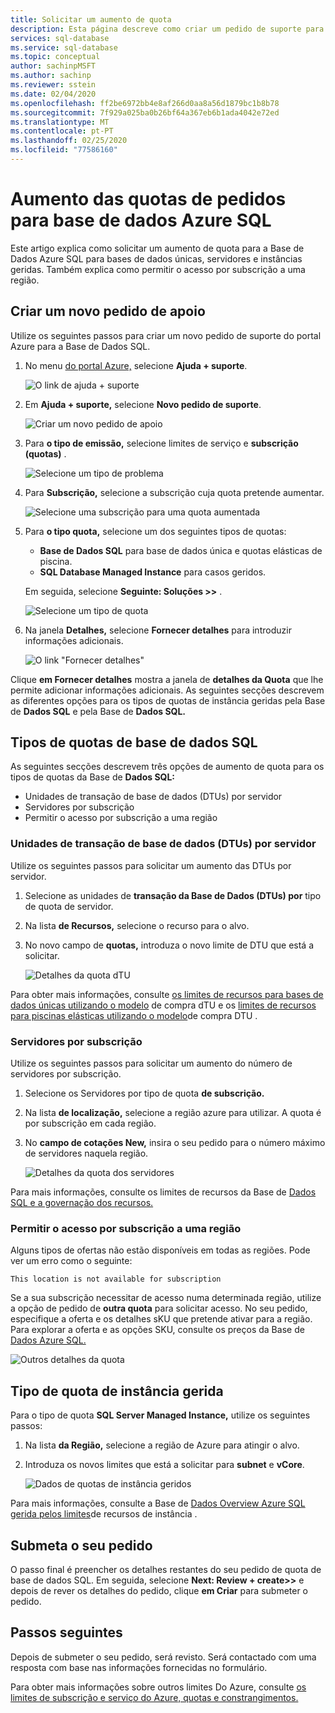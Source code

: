 ```yaml
---
title: Solicitar um aumento de quota
description: Esta página descreve como criar um pedido de suporte para aumentar as quotas para bases de dados únicas da Azure SQL, servidores e instâncias geridas.
services: sql-database
ms.service: sql-database
ms.topic: conceptual
author: sachinpMSFT
ms.author: sachinp
ms.reviewer: sstein
ms.date: 02/04/2020
ms.openlocfilehash: ff2be6972bb4e8af266d0aa8a56d1879bc1b8b78
ms.sourcegitcommit: 7f929a025ba0b26bf64a367eb6b1ada4042e72ed
ms.translationtype: MT
ms.contentlocale: pt-PT
ms.lasthandoff: 02/25/2020
ms.locfileid: "77586160"
---
```

# <a name="request-quota-increases-for-azure-sql-database"></a>Aumento das quotas de pedidos para base de dados Azure SQL

Este artigo explica como solicitar um aumento de quota para a Base de Dados Azure SQL para bases de dados únicas, servidores e instâncias geridas. Também explica como permitir o acesso por subscrição a uma região.

## <a id="newquota"></a>Criar um novo pedido de apoio

Utilize os seguintes passos para criar um novo pedido de suporte do portal Azure para a Base de Dados SQL.

1. No menu [do portal Azure,](https://portal.azure.com) selecione **Ajuda + suporte**.

   ![O link de ajuda + suporte](./media/quota-increase-request/help-plus-support.png)

1. Em **Ajuda + suporte,** selecione **Novo pedido de suporte**.

    ![Criar um novo pedido de apoio](./media/quota-increase-request/new-support-request.png)

1. Para **o tipo de emissão,** selecione limites de serviço e **subscrição (quotas)** .

   ![Selecione um tipo de problema](./media/quota-increase-request/select-quota-issue-type.png)

1. Para **Subscrição,** selecione a subscrição cuja quota pretende aumentar.

   ![Selecione uma subscrição para uma quota aumentada](./media/quota-increase-request/select-subscription-support-request.png)

1. Para **o tipo quota,** selecione um dos seguintes tipos de quotas:

   - **Base de Dados SQL** para base de dados única e quotas elásticas de piscina.
   - **SQL Database Managed Instance** para casos geridos.

   Em seguida, selecione **Seguinte: Soluções >>** .

   ![Selecione um tipo de quota](./media/quota-increase-request/select-quota-type.png)

1. Na janela **Detalhes,** selecione **Fornecer detalhes** para introduzir informações adicionais.

   ![O link "Fornecer detalhes"](./media/quota-increase-request/provide-details-link.png)

Clique **em Fornecer detalhes** mostra a janela de **detalhes da Quota** que lhe permite adicionar informações adicionais. As seguintes secções descrevem as diferentes opções para os tipos de quotas de instância geridas pela Base de **Dados SQL** e pela Base de **Dados SQL.**

## <a id="sqldbquota"></a>Tipos de quotas de base de dados SQL

As seguintes secções descrevem três opções de aumento de quota para os tipos de quotas da Base de **Dados SQL:**

- Unidades de transação de base de dados (DTUs) por servidor
- Servidores por subscrição
- Permitir o acesso por subscrição a uma região

### <a name="database-transaction-units-dtus-per-server"></a>Unidades de transação de base de dados (DTUs) por servidor

Utilize os seguintes passos para solicitar um aumento das DTUs por servidor.

1. Selecione as unidades de **transação da Base de Dados (DTUs) por** tipo de quota de servidor.

1. Na lista **de Recursos,** selecione o recurso para o alvo.

1. No novo campo de **quotas,** introduza o novo limite de DTU que está a solicitar.

   ![Detalhes da quota dTU](./media/quota-increase-request/quota-details-dtus.png)

Para obter mais informações, consulte [os limites de recursos para bases de dados únicas utilizando o modelo](sql-database-dtu-resource-limits-single-databases.md) de compra dTU e os [limites de recursos para piscinas elásticas utilizando o modelo](sql-database-dtu-resource-limits-elastic-pools.md)de compra DTU .

### <a name="servers-per-subscription"></a>Servidores por subscrição

Utilize os seguintes passos para solicitar um aumento do número de servidores por subscrição.

1. Selecione os Servidores por tipo de quota **de subscrição.**

1. Na lista **de localização,** selecione a região azure para utilizar. A quota é por subscrição em cada região.

1. No **campo de cotações New,** insira o seu pedido para o número máximo de servidores naquela região.

   ![Detalhes da quota dos servidores](./media/quota-increase-request/quota-details-servers.png)

Para mais informações, consulte os limites de recursos da Base de [Dados SQL e a governação dos recursos.](sql-database-resource-limits-database-server.md)

### <a id="other"></a>Permitir o acesso por subscrição a uma região

Alguns tipos de ofertas não estão disponíveis em todas as regiões. Pode ver um erro como o seguinte:

`This location is not available for subscription`

Se a sua subscrição necessitar de acesso numa determinada região, utilize a opção de pedido de **outra quota** para solicitar acesso. No seu pedido, especifique a oferta e os detalhes sKU que pretende ativar para a região. Para explorar a oferta e as opções SKU, consulte os preços da Base de [Dados Azure SQL.](https://azure.microsoft.com/pricing/details/sql-database/single/)

![Outros detalhes da quota](./media/quota-increase-request/quota-details-whitelisting.png)

## <a id="sqlmiquota"></a>Tipo de quota de instância gerida

Para o tipo de quota **SQL Server Managed Instance,** utilize os seguintes passos:

1. Na lista **da Região,** selecione a região de Azure para atingir o alvo.

1. Introduza os novos limites que está a solicitar para **subnet** e **vCore**.

   ![Dados de quotas de instância geridos](./media/quota-increase-request/quota-details-managed-instance.png)

Para mais informações, consulte a Base de [Dados Overview Azure SQL gerida pelos limites](sql-database-managed-instance-resource-limits.md)de recursos de instância .

## <a name="submit-your-request"></a>Submeta o seu pedido

O passo final é preencher os detalhes restantes do seu pedido de quota de base de dados SQL. Em seguida, selecione **Next: Review + create>>** e depois de rever os detalhes do pedido, clique **em Criar** para submeter o pedido.

## <a name="next-steps"></a>Passos seguintes

Depois de submeter o seu pedido, será revisto. Será contactado com uma resposta com base nas informações fornecidas no formulário.

Para obter mais informações sobre outros limites Do Azure, consulte [os limites de subscrição e serviço do Azure, quotas e constrangimentos.](../azure-resource-manager/management/azure-subscription-service-limits.md)
